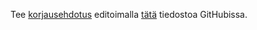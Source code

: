Tee [korjausehdotus](/korjaus#typoja-materiaalissa) editoimalla [tätä]({{site.repo_url}}/blob/{{site.repo_branch}}/{{page.path}}) tiedostoa GitHubissa.
